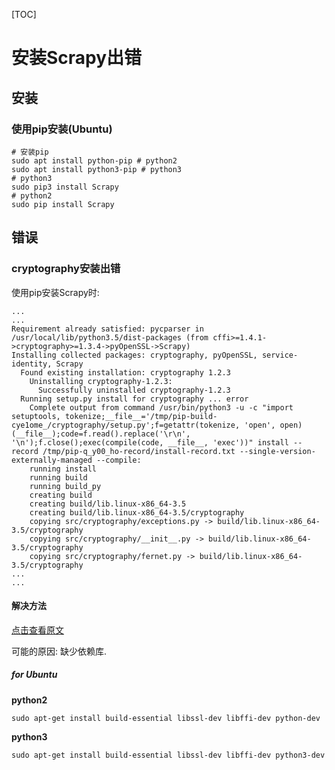 [TOC]

# 安装Scrapy出错

## 安装

### 使用pip安装(Ubuntu)

```shell
# 安装pip
sudo apt install python-pip	# python2
sudo apt install python3-pip # python3
# python3
sudo pip3 install Scrapy
# python2
sudo pip install Scrapy
```



## 错误
### cryptography安装出错

使用pip安装Scrapy时:

```shell
...
...
Requirement already satisfied: pycparser in /usr/local/lib/python3.5/dist-packages (from cffi>=1.4.1->cryptography>=1.3.4->pyOpenSSL->Scrapy)
Installing collected packages: cryptography, pyOpenSSL, service-identity, Scrapy
  Found existing installation: cryptography 1.2.3
    Uninstalling cryptography-1.2.3:
      Successfully uninstalled cryptography-1.2.3
  Running setup.py install for cryptography ... error
    Complete output from command /usr/bin/python3 -u -c "import setuptools, tokenize;__file__='/tmp/pip-build-cye1ome_/cryptography/setup.py';f=getattr(tokenize, 'open', open)(__file__);code=f.read().replace('\r\n', '\n');f.close();exec(compile(code, __file__, 'exec'))" install --record /tmp/pip-q_y00_ho-record/install-record.txt --single-version-externally-managed --compile:
    running install
    running build
    running build_py
    creating build
    creating build/lib.linux-x86_64-3.5
    creating build/lib.linux-x86_64-3.5/cryptography
    copying src/cryptography/exceptions.py -> build/lib.linux-x86_64-3.5/cryptography
    copying src/cryptography/__init__.py -> build/lib.linux-x86_64-3.5/cryptography
    copying src/cryptography/fernet.py -> build/lib.linux-x86_64-3.5/cryptography
...
...
```

#### 解决方法

[点击查看原文](http://stackoverflow.com/questions/22073516/failed-to-install-python-cryptography-package-with-pip-and-setup-py)

可能的原因: 缺少依赖库.

##### for Ubuntu

**python2**

`sudo apt-get install build-essential libssl-dev libffi-dev python-dev`

**python3**

`sudo apt-get install build-essential libssl-dev libffi-dev python3-dev`
